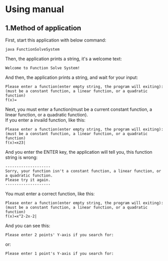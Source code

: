 # Using manual
## 1.Method of application
First, start this application with below command:
```
java FunctionSolveSystem
```
Then, the application prints a string, it's a welcome text:
```
Welcome to Function Solve System!
```
And then, the application prints a string, and wait for your input:
```
Please enter a function(enter empty string, the program will exiting):
(must be a constant function, a linear function, or a quadratic function)
f(x)=
```
Next, you must enter a function(must be a current constant function, a linear function, or a quadratic function).\
If you enter a invaild function, like this:
```
Please enter a function(enter empty string, the program will exiting):
(must be a constant function, a linear function, or a quadratic function)
f(x)=x23|
```
And you enter the ENTER key, the application will tell you, this function string is wrong:
```
--------------------
Sorry, your function isn't a constant function, a linear function, or a quadratic function.
Please try it again.
--------------------
```
You must enter a correct function, like this:
```
Please enter a function(enter empty string, the program will exiting):
(must be a constant function, a linear function, or a quadratic function)
f(x)=x^2-2x-2|
```
And you can see this:
```
Please enter 2 points' Y-axis if you search for:
```
or:
```
Please enter 1 point's Y-axis if you search for:
```
